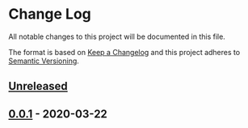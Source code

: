 # Change Log


All notable changes to this project will be documented in this file.

The format is based on [Keep a Changelog](http://keepachangelog.com/en/1.0.0/)
and this project adheres to [Semantic Versioning](http://semver.org/spec/v2.0.0.html).


## [Unreleased]


## [0.0.1] - 2020-03-22


[Unreleased]: https://github.com/sagikazarmark/cadencelint/compare/v0.0.1...HEAD
[0.0.1]: https://github.com/sagikazarmark/cadencelint/compare/v0.0.0...v0.0.1
